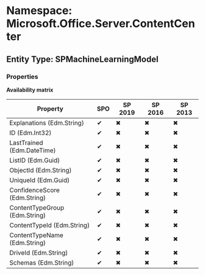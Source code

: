 # Namespace: Microsoft.Office.Server.ContentCenter
## Entity Type: SPMachineLearningModel

### Properties

**Availability matrix**

Property | SPO | SP 2019 | SP 2016 | SP 2013
----------|-----|---------|---------|--------
Explanations (Edm.String) | ✔ | ✖ | ✖ | ✖
ID (Edm.Int32) | ✔ | ✖ | ✖ | ✖
LastTrained (Edm.DateTime) | ✔ | ✖ | ✖ | ✖
ListID (Edm.Guid) | ✔ | ✖ | ✖ | ✖
ObjectId (Edm.String) | ✔ | ✖ | ✖ | ✖
UniqueId (Edm.Guid) | ✔ | ✖ | ✖ | ✖
ConfidenceScore (Edm.String) | ✔ | ✖ | ✖ | ✖
ContentTypeGroup (Edm.String) | ✔ | ✖ | ✖ | ✖
ContentTypeId (Edm.String) | ✔ | ✖ | ✖ | ✖
ContentTypeName (Edm.String) | ✔ | ✖ | ✖ | ✖
DriveId (Edm.String) | ✔ | ✖ | ✖ | ✖
Schemas (Edm.String) | ✔ | ✖ | ✖ | ✖

